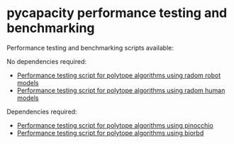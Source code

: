 
# pycapacity performance testing and benchmarking

Performance testing and benchmarking scripts available:

No dependencies required:
- [Performance testing script for polytope algorithms using radom robot models](polytope_robot_performance_analysis.py)
- [Performance testing script for polytope algorithms using radom human models](polytope_human_performance_analysis.py)

Dependencies required:
- [Performance testing script for polytope algorithms using pinocchio](polytope_robot_performance_analysis_pinocchio.py)
- [Performance testing script for polytope algorithms using biorbd](polytope_human_performance_analysis_biorbd.py)
